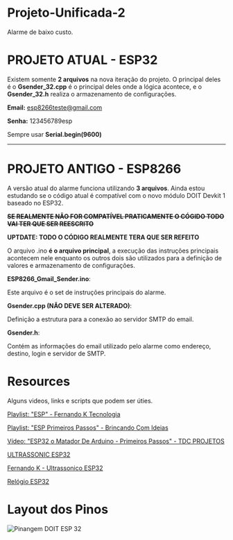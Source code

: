 # Projeto-Unificada-2
Alarme de baixo custo.

# PROJETO ATUAL - ESP32
Existem somente **2 arquivos** na nova iteração do projeto. O principal deles é o **Gsender_32.cpp** é o principal deles onde a lógica acontece, e o **Gsender_32.h** realiza o armazenamento de configurações.

**Email:** esp8266teste@gmail.com

**Senha:** 123456789esp

Sempre usar **Serial.begin(9600)**



---

# PROJETO ANTIGO - ESP8266
A versão atual do alarme funciona utilizando **3 arquivos**. Ainda estou estudando se o código atual é compatível com o novo módulo DOIT Devkit 1 baseado no ESP32. 

**~~SE REALMENTE NÃO FOR COMPATÍVEL PRATICAMENTE O CÓGIDO TODO VAI TER QUE SER REESCRITO~~**

**UPTDATE: TODO O CÓDIGO REALMENTE TERA QUE SER REFEITO**

O arquivo .ino **é o arquivo principal**, a execução das instruções principais acontecem nele enquanto os outros dois são utilizados para a definição de valores e armazenamento de configurações.

**ESP8266_Gmail_Sender.ino**:

Este arquivo é o set de instruções principais do alarme. 

**Gsender.cpp (NÃO DEVE SER ALTERADO)**:

Definição a estrutura para a conexão ao servidor SMTP do email.

**Gsender.h**:

Contém as informações do email utilizado pelo alarme como endereço, destino, login e servidor de SMTP.

# Resources

Alguns videos, links e scripts que podem ser úties.

[Playlist: "ESP" - Fernando K Tecnologia](https://www.youtube.com/playlist?list=PL_xGnxKCyJXo65eEk9hVlwtLznNnMjB8j)

[Playlist: "ESP Primeiros Passos" - Brincando Com Ideias ](https://www.youtube.com/playlist?list=PL7CjOZ3q8fMe6DxojEFuDx4BP0qbbpKtP)

[Vídeo: "ESP32 o Matador De Arduino - Primeiros Passos" - TDC PROJETOS](https://www.youtube.com/watch?v=i6Z1Ry5moCw)

[ULTRASSONIC ESP32](https://www.instructables.com/id/Pocket-Size-Ultrasonic-Measuring-Tool-With-ESP32/)

[Fernando K - Ultrassonico ESP32](https://www.instructables.com/id/ESP32-With-Ultrasonic-Sensor/)

[Relógio ESP32](https://www.filipeflop.com/blog/relogio-com-esp32-e-oled-com-servidor-ntp/)


# Layout dos Pinos

![Pinangem DOIT ESP 32](https://docs.zerynth.com/latest/_images/doitesp32pin.jpg)



